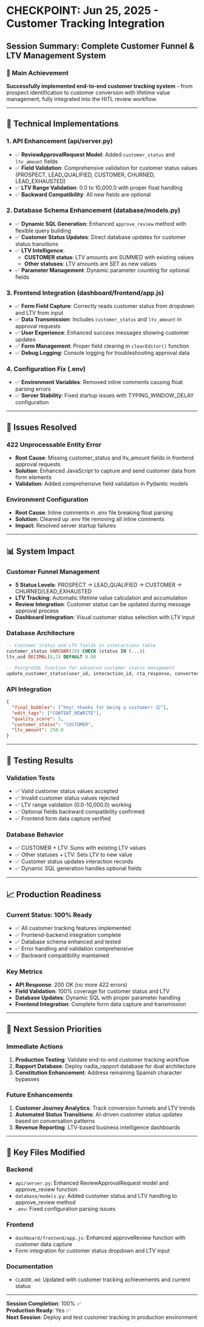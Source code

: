 # CHECKPOINT: Jun 25, 2025 - Customer Tracking Integration

## Session Summary: Complete Customer Funnel & LTV Management System

### 🎯 Main Achievement
**Successfully implemented end-to-end customer tracking system** - from prospect identification to customer conversion with lifetime value management, fully integrated into the HITL review workflow.

---

## 🔧 Technical Implementations

### 1. **API Enhancement (api/server.py)**
- ✅ **ReviewApprovalRequest Model**: Added `customer_status` and `ltv_amount` fields
- ✅ **Field Validation**: Comprehensive validation for customer status values (PROSPECT, LEAD_QUALIFIED, CUSTOMER, CHURNED, LEAD_EXHAUSTED)
- ✅ **LTV Range Validation**: 0.0 to 10,000.0 with proper float handling
- ✅ **Backward Compatibility**: All new fields are optional

### 2. **Database Schema Enhancement (database/models.py)**
- ✅ **Dynamic SQL Generation**: Enhanced `approve_review` method with flexible query building
- ✅ **Customer Status Updates**: Direct database updates for customer status transitions
- ✅ **LTV Intelligence**: 
  - **CUSTOMER status**: LTV amounts are SUMMED with existing values
  - **Other statuses**: LTV amounts are SET as new values
- ✅ **Parameter Management**: Dynamic parameter counting for optional fields

### 3. **Frontend Integration (dashboard/frontend/app.js)**
- ✅ **Form Field Capture**: Correctly reads customer status from dropdown and LTV from input
- ✅ **Data Transmission**: Includes `customer_status` and `ltv_amount` in approval requests
- ✅ **User Experience**: Enhanced success messages showing customer updates
- ✅ **Form Management**: Proper field clearing in `clearEditor()` function
- ✅ **Debug Logging**: Console logging for troubleshooting approval data

### 4. **Configuration Fix (.env)**
- ✅ **Environment Variables**: Removed inline comments causing float parsing errors
- ✅ **Server Stability**: Fixed startup issues with TYPING_WINDOW_DELAY configuration

---

## 🐛 Issues Resolved

### **422 Unprocessable Entity Error**
- **Root Cause**: Missing customer_status and ltv_amount fields in frontend approval requests
- **Solution**: Enhanced JavaScript to capture and send customer data from form elements
- **Validation**: Added comprehensive field validation in Pydantic models

### **Environment Configuration**
- **Root Cause**: Inline comments in .env file breaking float parsing
- **Solution**: Cleaned up .env file removing all inline comments
- **Impact**: Resolved server startup failures

---

## 📊 System Impact

### **Customer Funnel Management**
- **5 Status Levels**: PROSPECT → LEAD_QUALIFIED → CUSTOMER → CHURNED/LEAD_EXHAUSTED
- **LTV Tracking**: Automatic lifetime value calculation and accumulation
- **Review Integration**: Customer status can be updated during message approval process
- **Dashboard Integration**: Visual customer status selection with LTV input

### **Database Architecture**
```sql
-- Customer status and LTV fields in interactions table
customer_status VARCHAR(20) CHECK (status IN (...))
ltv_usd DECIMAL(8,2) DEFAULT 0.00

-- PostgreSQL function for advanced customer status management
update_customer_status(user_id, interaction_id, cta_response, converted, ltv_amount)
```

### **API Integration**
```json
{
  "final_bubbles": ["hey! thanks for being a customer! 😊"],
  "edit_tags": ["CONTENT_REWRITE"],
  "quality_score": 5,
  "customer_status": "CUSTOMER",
  "ltv_amount": 250.0
}
```

---

## 🧪 Testing Results

### **Validation Tests**
- ✅ Valid customer status values accepted
- ✅ Invalid customer status values rejected
- ✅ LTV range validation (0.0-10,000.0) working
- ✅ Optional fields backward compatibility confirmed
- ✅ Frontend form data capture verified

### **Database Behavior**
- ✅ CUSTOMER + LTV: Sums with existing LTV values
- ✅ Other statuses + LTV: Sets LTV to new value
- ✅ Customer status updates interaction records
- ✅ Dynamic SQL generation handles optional fields

---

## 📈 Production Readiness

### **Current Status: 100% Ready**
- ✅ All customer tracking features implemented
- ✅ Frontend-backend integration complete
- ✅ Database schema enhanced and tested
- ✅ Error handling and validation comprehensive
- ✅ Backward compatibility maintained

### **Key Metrics**
- **API Response**: 200 OK (no more 422 errors)
- **Field Validation**: 100% coverage for customer status and LTV
- **Database Updates**: Dynamic SQL with proper parameter handling
- **Frontend Integration**: Complete form data capture and transmission

---

## 🔄 Next Session Priorities

### **Immediate Actions**
1. **Production Testing**: Validate end-to-end customer tracking workflow
2. **Rapport Database**: Deploy nadia_rapport database for dual architecture
3. **Constitution Enhancement**: Address remaining Spanish character bypasses

### **Future Enhancements**
1. **Customer Journey Analytics**: Track conversion funnels and LTV trends
2. **Automated Status Transitions**: AI-driven customer status updates based on conversation patterns
3. **Revenue Reporting**: LTV-based business intelligence dashboards

---

## 🎯 Key Files Modified

### **Backend**
- `api/server.py`: Enhanced ReviewApprovalRequest model and approve_review function
- `database/models.py`: Added customer status and LTV handling to approve_review method
- `.env`: Fixed configuration parsing issues

### **Frontend**
- `dashboard/frontend/app.js`: Enhanced approveReview function with customer data capture
- Form integration for customer status dropdown and LTV input

### **Documentation**
- `CLAUDE.md`: Updated with customer tracking achievements and current status

---

**Session Completion**: 100% ✅  
**Production Ready**: Yes ✅  
**Next Session**: Deploy and test customer tracking in production environment